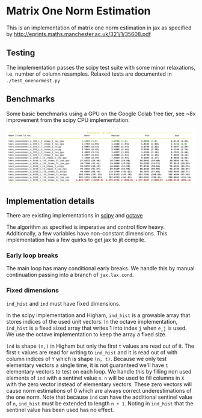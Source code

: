 # Matrix One Norm Estimation

This is an implementation of matrix one norm estimation in jax as specified by http://eprints.maths.manchester.ac.uk/321/1/35608.pdf

## Testing

The implementation passes the scipy test suite with some minor relaxations, i.e. number of column resamples. Relaxed tests are documented in `./test_onenormest.py`

## Benchmarks

Some basic benchmarks using a GPU on the Google Colab free tier, see ~8x improvement from the scipy CPU implementation.

![benchmarks](./onenormest_benchmark.png)

## Implementation details

There are existing implementations in [scipy](https://github.com/scipy/scipy/blob/59dac8a9fa9ea856f4a50521d295a3497d648faa/scipy/sparse/linalg/_onenormest.py) and [octave](https://github.com/gnu-octave/octave/blob/eff42b5a8c617f62a0ee1ddc2b70c246bbf32cb3/scripts/linear-algebra/normest1.m)

The algorithm as specified is imperative and control flow heavy. Additionally, a few variables have non-constant dimensions. This implementation has a few quirks to get jax to jit compile.

### Early loop breaks
The main loop has many conditional early breaks. We handle this by manual continuation passing into a branch of `jax.lax.cond`.

### Fixed dimensions
`ind_hist` and `ind` must have fixed dimensions. 

In the scipy implementation and Higham, `ind_hist` is a growable array that stores indices of the used unit vectors. In the octave implementation, `ind_hist` is a fixed sized array that writes 1 into index `j` when `e_j` is used. We use the octave implementation to keep the array a fixed size.

`ind` is shape `(n,)` in Higham but only the first `t` values are read out of it. The first `t` values are read for writing to `ind_hist` and it is read out of with column indices of `Y` which is shape `(n, t)`. Because we only test elementary vectors a single time, it is not guaranteed we'll have `t` elementary vectors to test on each loop. We handle this by filling non used elements of `ind` with a sentinel value `n`. `n` will be used to fill columns in `X` with the zero vector instead of elementary vectors. These zero vectors will cause norm estimations of 0 which are always correct underestimations of the one norm. Note that because `ind` can have the additional sentinel value of `n`, `ind_hist` must be extended to length `n + 1`. Noting in `ind_hist` that the sentinel value has been used has no effect.
